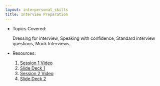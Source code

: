 ```yaml
---
layout: interpersonal_skills
title: Interview Preparation
---
```


- Topics Covered:
    
    Dressing for interview, Speaking with confidence, Standard interview questions, Mock Interviews
    
- Resources:
    1. [Session 1 Video]()
    2. [Slide Deck 1]()
    3. [Session 2 Video]()
    4. [Slide Deck 2]()